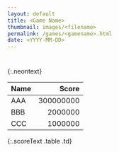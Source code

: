 ```yaml
---
layout: default
title: <Game Name>
thumbnail: images/<filename>
permalink: /games/<gamename>.html
date: <YYYY-MM-DD>
---
```


# <Game Name>
{:.neontext}

| Name | Score |
| :---- | ----: |
| AAA | 300000000 |
| BBB | 2000000 |
| CCC | 1000000 |
{:.scoreText .table .td}